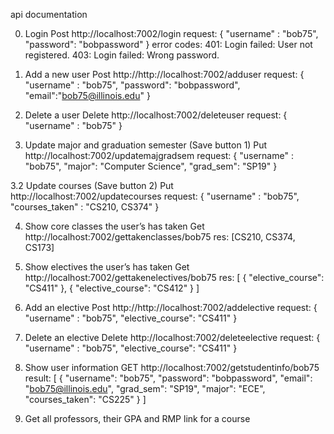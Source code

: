 api documentation

0. Login
	Post http://localhost:7002/login
	request: {
		"username" : "bob75",
		"password": "bobpassword"
	}
error codes:
401: Login failed: User not registered.
403: Login failed: Wrong password.

1. Add a new user
	Post http://http://localhost:7002/adduser
	request: {
		"username" : "bob75",
		"password": "bobpassword",
		"email":"bob75@illinois.edu"
	}

2. Delete a user
	Delete http://localhost:7002/deleteuser
	request: {
		"username" : "bob75"
	}

3. Update major and graduation semester (Save button 1)
	Put http://localhost:7002/updatemajgradsem
	request: {
		"username" : "bob75",
		"major": "Computer Science",
		"grad_sem": "SP19"
	}

3.2 Update courses (Save button 2)
	Put http://localhost:7002/updatecourses
	request: {
		"username" : "bob75",
		"courses_taken"  : "CS210, CS374"
	}


4. Show core classes the user’s has taken
	Get http://localhost:7002/gettakenclasses/bob75
	res: [CS210, CS374, CS173]

4. Show electives the user’s has taken
	Get http://localhost:7002/gettakenelectives/bob75
	res: [
    {
        "elective_course": "CS411"
    },
    {
        "elective_course": "CS412"
    }
	]

5. Add an elective
	Post http://http://localhost:7002/addelective
	request: {
		"username" : "bob75",
		"elective_course": "CS411"
	}

6. Delete an elective
	Delete http://localhost:7002/deleteelective
	request: {
		"username" : "bob75",
		"elective_course": "CS411"
	}


7. Show user information
	GET http://localhost:7002/getstudentinfo/bob75
	result: [
	    {
	        "username": "bob75",
	        "password": "bobpassword",
	        "email": "bob75@illinois.edu",
	        "grad_sem": "SP19",
	        "major": "ECE",
	        "courses_taken": "CS225"
	    }
	]


8. Get all professors, their GPA and RMP link for a course